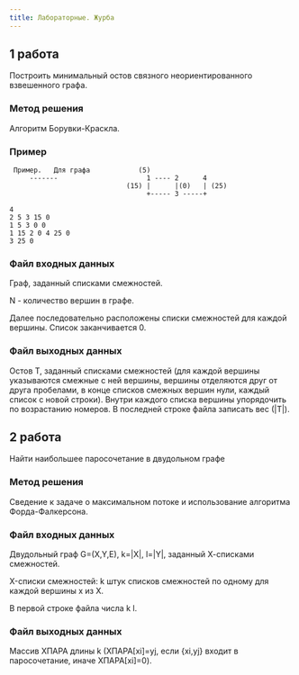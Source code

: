 ```yaml
---
title: Лабораторные. Журба
---
```


## 1 работа

Построить минимальный остов связного неориентированного взвешенного графа.

### Метод решения

Алгоритм Борувки-Краскла.

### Пример

```
 Пример.   Для графа            (5)
     -------                      1 ---- 2      4
                             (15) |      |(0)   | (25)
                                  +----- 3 -----+

```

```
4
2 5 3 15 0
1 5 3 0 0
1 15 2 0 4 25 0
3 25 0
```

### Файл входных данных

Граф, заданный списками смежностей.

N - количество вершин в графе.

Далее последовательно расположены списки смежностей для каждой вершины. Список заканчивается 0.

### Файл выходных данных

Остов T, заданный списками смежностей (для каждой вершины указываются смежные с ней вершины, вершины отделяются друг от друга пробелами, в конце списков смежных вершин нули, каждый список с новой строки). Внутри каждого списка вершины упорядочить по возрастанию номеров. В последней строке файла записать вес (\|T\|).

## 2 работа

Найти наибольшее паpосочетание в двудольном гpафе

### Метод решения

Сведение к задаче о максимальном потоке и использование алгоpитма Фоpда-Фалкеpсона.

### Файл входных данных

Двудольный гpаф G=(X,Y,E), k=\|X\|, l=\|Y\|, заданный Х-списками смежностей.

X-списки смежностей:  k штук списков смежностей по одному для каждой вершины x из X.

В пеpвой стpоке файла числа k l.

### Файл выходных данных

Массив XПАРА длины k (XПАРА[xi]=yj,  если {xi,yj} входит в паросочетание, иначе XПАРА[xi]=0).